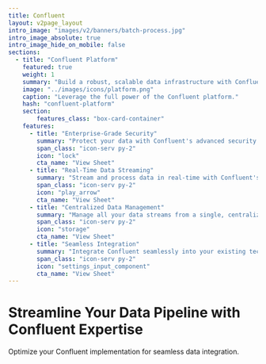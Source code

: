 ```yaml
---
title: Confluent
layout: v2page_layout
intro_image: "images/v2/banners/batch-process.jpg"
intro_image_absolute: true
intro_image_hide_on_mobile: false
sections:
  - title: "Confluent Platform"
    featured: true
    weight: 1
    summary: "Build a robust, scalable data infrastructure with Confluent's powerful platform."
    image: "../images/icons/platform.png"
    caption: "Leverage the full power of the Confluent platform."
    hash: "confluent-platform"
    section:
        features_class: "box-card-container"
    features:
      - title: "Enterprise-Grade Security"
        summary: "Protect your data with Confluent's advanced security features."
        span_class: "icon-serv py-2"
        icon: "lock"
        cta_name: "View Sheet"
      - title: "Real-Time Data Streaming"
        summary: "Stream and process data in real-time with Confluent's robust platform."
        span_class: "icon-serv py-2"
        icon: "play_arrow"
        cta_name: "View Sheet"
      - title: "Centralized Data Management"
        summary: "Manage all your data streams from a single, centralized platform."
        span_class: "icon-serv py-2"
        icon: "storage"
        cta_name: "View Sheet"
      - title: "Seamless Integration"
        summary: "Integrate Confluent seamlessly into your existing tech stack."
        span_class: "icon-serv py-2"
        icon: "settings_input_component"
        cta_name: "View Sheet"
---
```


# Streamline Your Data Pipeline with Confluent Expertise

Optimize your Confluent implementation for seamless data integration.
